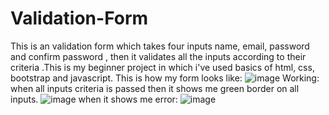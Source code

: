 # Validation-Form
This is an validation form which takes four inputs name, email, password and confirm password , then it validates all the inputs according to their criteria .This is my beginner project in which i've used basics of html, css, bootstrap and javascript.
This is how my form looks like:
![image](https://user-images.githubusercontent.com/80303169/209308803-a7b052a4-d17f-498b-bd9f-de2816a93b29.png)
Working:
when all inputs criteria is passed then it shows me green border on all inputs.
![image](https://user-images.githubusercontent.com/80303169/209308927-e1c8e854-bd17-4c0e-a869-91ad5eadac31.png)
when it shows me error:
![image](https://user-images.githubusercontent.com/80303169/209309085-e8d3d01a-ace1-41c7-9694-d15fdfd337ba.png)

